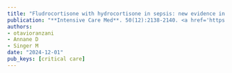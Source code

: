 ```yaml
---
title: "Fludrocortisone with hydrocortisone in sepsis: new evidence in an ongoing debate"
publication: "**Intensive Care Med**. 50(12):2138-2140. <a href='https://doi.org/10.1007/s00134-024-07699-8' target='_blank' rel='noopener noreferrer'>10.1007/s00134-024-07699-8</a>"
authors:
- otavioranzani
- Annane D
- Singer M
date: "2024-12-01"
pub_keys: [critical care]
---
```

